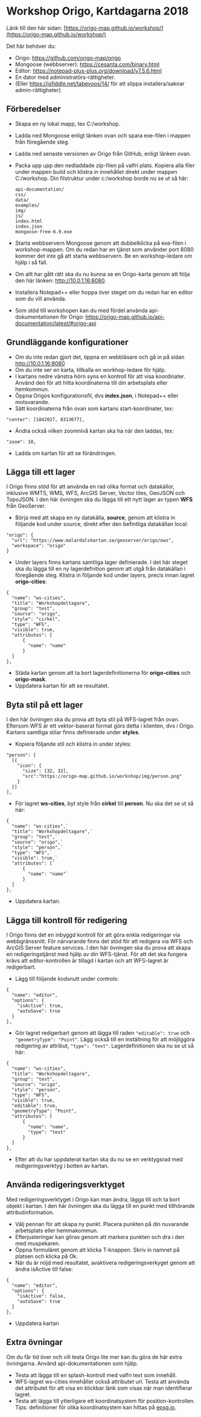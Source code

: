# Workshop Origo, Kartdagarna 2018

Länk till den här sidan: [https://origo-map.github.io/workshop/](https://origo-map.github.io/workshop/)

Det här behöver du:

- Origo: <https://github.com/origo-map/origo>
- Mongoose (webbserver): <https://cesanta.com/binary.html>
- Editor: <https://notepad-plus-plus.org/download/v7.5.6.html>
- En dator med administratörs-rättigheter.
- (Eller <https://jsfiddle.net/tabevoos/14/> för att slippa installera/saknar admin-rättigheter)

## Förberedelser

- Skapa en ny lokal mapp, tex C:/workshop.
- Ladda ned Mongoose enligt länken ovan och spara exe-filen i mappen från föregående steg.
- Ladda ned senaste versionen av Origo från GitHub, enligt länken ovan.
- Packa upp upp den nedladdade zip-filen på valfri plats. Kopiera alla filer under mappen build och klistra in innehållet direkt under mappen C:/workshop. Din filstruktur under c:/workshop borde nu se ut så här:

  ```
  api-documentation/
  css/
  data/
  examples/
  img/
  js/
  index.html
  index.json
  mongoose-free-6.9.exe
  ```

- Starta webbservern Mongoose genom att dubbelklicka på exe-filen i workshop-mappen. Om du redan har en tjänst som använder port 8080 kommer det inte gå att starta webbservern. Be en workshop-ledare om hjälp i så fall.
- Om allt har gått rätt ska du nu kunna se en Origo-karta genom att följa den här länken: <http://10.0.1.16:8080>.
- Installera Notepad++ eller hoppa över steget om du redan har en editor som du vill använda.
- Som stöd till workshopen kan du med fördel använda api-dokumentationen för Origo: <https://origo-map.github.io/api-documentation/latest/#origo-api>

## Grundläggande konfigurationer

- Om du inte redan gjort det, öppna en webbläsare och gå in på sidan <http://10.0.1.16:8080>
- Om du inte ser en karta, tillkalla en workhop-ledare för hjälp.
- I kartans nedre vänstra hörn syns en kontroll för att visa koordinater. Använd den för att hitta koordinaterna till din arbetsplats eller hemkommun.
- Öppna Origos konfigurationsfil, dvs **index.json**, i Notepad++ eller motsvarande.
- Sätt koordinaterna från ovan som kartans start-koordinater, tex:

`"center": [1842027, 8313677],`

- Ändra också vilken zoomnivå kartan ska ha när den laddas, tex:

`"zoom": 10,`

- Ladda om kartan för att se förändringen.

## Lägga till ett lager

I Origo finns stöd för att använda en rad olika format och datakällor, inklusive WMTS, WMS, WFS, ArcGIS Server, Vector tiles, GeoJSON och TopoJSON. I den här övningen ska du lägga till ett nytt lager av typen **WFS** från GeoServer.

- Börja med att skapa en ny datakälla, **source**, genom att klistra in följande kod under source, direkt efter den befintliga datakällan local:

```
"origo": {
  "url": "https://www.malardalskartan.se/geoserver/origo/ows",
  "workspace": "origo"
}
```

- Under layers finns kartans samtliga lager definierade. I det här steget ska du lägga till en ny lagerdefnition genom att utgå från datakällan i föregående steg. Klistra in följande kod under layers, precis innan lagret **origo-cities**:

```
{
  "name": "ws-cities",
  "title": "Workshopdeltagare",
  "group": "test",
  "source": "origo",
  "style": "cirkel",
  "type": "WFS",
  "visible": true,
  "attributes": [
      {
        "name": "name"
      }
  ]
},
```

- Städa kartan genom att ta bort lagerdefinitionerna för **origo-cities** och **origo-mask**.
- Uppdatera kartan för att se resultatet.

## Byta stil på ett lager

I den här övningen ska du prova att byta stil på WFS-lagret från ovan. Eftersom WFS är ett vektor-baserat format görs detta i klienten, dvs i Origo. Kartans samtliga stilar finns definierade under **styles**.

- Kopiera följande stil och klistra in under styles:

```
"person": [
  [{
    "icon": {
      "size": [32, 32],
      "src":"https://origo-map.github.io/workshop/img/person.png"
    }
  }]
],
```

- För lagret **ws-cities**, byt style från **cirkel** till **person**. Nu ska det se ut så här:

```
{
  "name": "ws-cities",`
  "title": "Workshopdeltagare",`
  "group": "test",`
  "source": "origo",`
  "style": "person",`
  "type": "WFS",`
  "visible": true,`
  "attributes": [`
      {
        "name": "name"`
      }
  ]
},
```

- Uppdatera kartan.

## Lägga till kontroll för redigering

I Origo finns det en inbyggd kontroll för att göra enkla redigeringar via webbgränssnitt. För närvarande finns det stöd för att redigera via WFS och ArcGIS Server feature services. I den här övningen ska du prova att skapa en redigeringstjänst med hjälp av din WFS-tjänst. För att det ska fungera krävs att editor-kontrollen är tillagd i kartan och att WFS-lagret är redigerbart.

- Lägg till följande kodsnutt under controls:

```
{
  "name": "editor",
  "options": {
    "isActive": true,
    "autoSave": true
  }
},
```

- Gör lagret redigerbart genom att lägga till raden `"editable": true` och `"geometryType": "Point"`. Lägg också till en inställning för att möjliggöra redigering av attribut, `"type": "text"`. Lagerdefinitionen ska nu se ut så här:

```
{
  "name": "ws-cities",
  "title": "Workshopdeltagare",
  "group": "test",
  "source": "origo",
  "style": "person",
  "type": "WFS",
  "visible": true,
  "editable": true,
  "geometryType": "Point",  
  "attributes": [
      {
        "name": "name",
        "type": "text"
      }
  ]
},
```


* Efter att du har uppdaterat kartan ska du nu se en verktygsrad med redigeringsverktyg i botten av kartan.

## Använda redigeringsverktyget

Med redigeringsverktyget i Origo kan man ändra, lägga till och ta bort objekt i kartan. I den här övningen ska du lägga till en punkt med tillhörande attributinformation.

- Välj pennan för att skapa ny punkt. Placera punkten på din nuvarande arbetsplats eller hemmakommun.
- Efterjusteringar kan göras genom att markera punkten och dra i den med muspekaren.
- Öppna formuläret genom att klicka T-knappen. Skriv in namnet på platsen och klicka på Ok.
- När du är nöjd med resultatet, avaktivera redigeringsverkyget genom att ändra isActive till false:

```
{
  "name": "editor",
  "options": {
    "isActive": false,
    "autoSave": true
  }
},
```

- Uppdatera kartan

## Extra övningar
Om du får tid över och vill testa Origo lite mer kan du göra de här extra övningarna. Använd api-dokumentationen som hjälp.

* Testa att lägga till en splash-kontroll med valfri text som innehåll.
* WFS-lagret ws-cities innehåller också attributet url. Testa att använda det attributet för att visa en klickbar länk som visas när man identifierar lagret.
* Testa att lägga till ytterligare ett koordinatsystem för position-kontrollen. Tips: definitioner för olika koordinatsystem kan hittas på [epsg.io](http://epsg.io/).

